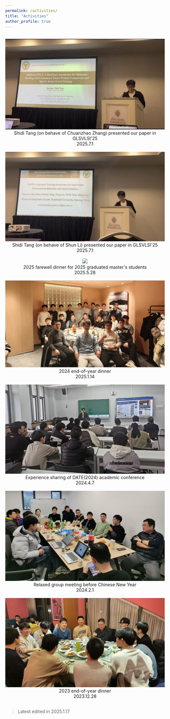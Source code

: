 ```yaml
---
permalink: /activities/
title: "Activities"
author_profile: true
---
```


<center>
<br>

<img src="../../images/picture/GLSVLSI25_2.jpg">
    <figcaption>
        Shidi Tang (on behave of Chuanzhao Zhang) presented our paper in GLSVLSI'25
        <br>
        2025.7.1
    </figcaption>
<br>

<img src="../../images/picture/GLSVLSI25_1.jpg">
    <figcaption>
        Shidi Tang (on behave of Shun Li) presented our paper in GLSVLSI'25
        <br>
        2025.7.1
    </figcaption>
<br>

<img src="../../images/picture/2025-farewell-dinner.jpg">
    <figcaption>
        2025 farewell dinner for 2025 graduated master's students
        <br>
        2025.5.28
    </figcaption>
<br>

<img src="../../images/picture/2024-end-dinner.png">
    <figcaption>
        2024 end-of-year dinner
        <br>
        2025.1.14
    </figcaption>
<br>

<img src="../../images/picture/2024-date-lishun.jpg">
    <figcaption>
        Experience sharing of DATE(2024) academic conference
        <br>
        2024.4.7
    </figcaption>
<br>

<img src="../../images/picture/2024-vocation-meeting.jpg">
    <figcaption>
        Relaxed group meeting before Chinese New Year
        <br>
        2024.2.1
    </figcaption>
<br>

<img src="../../images/picture/2023-end-dinner.jpg">
    <figcaption>
        2023 end-of-year dinner
        <br>
        2023.12.28
    </figcaption>
<br>

</center>

> Latest edited in 2025.1.17
